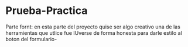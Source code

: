 # Prueba-Practica

Parte fornt: en esta parte del proyecto quise ser algo creativo 
una de las herramientas que utlice fue IUverse de forma honesta para darle 
estilo al boton del formulario-
